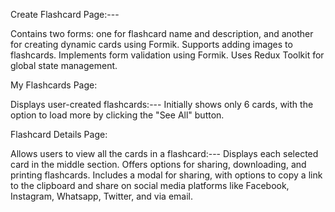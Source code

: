 Create Flashcard Page:---

Contains two forms: one for flashcard name and description, and another for creating dynamic cards using Formik.
Supports adding images to flashcards.
Implements form validation using Formik.
Uses Redux Toolkit for global state management.



My Flashcards Page:

Displays user-created flashcards:---
Initially shows only 6 cards, with the option to load more by clicking the "See All" button.



Flashcard Details Page:

Allows users to view all the cards in a flashcard:---
Displays each selected card in the middle section.
Offers options for sharing, downloading, and printing flashcards.
Includes a modal for sharing, with options to copy a link to the clipboard and share on social media platforms like Facebook, Instagram, Whatsapp, Twitter, and via email.



